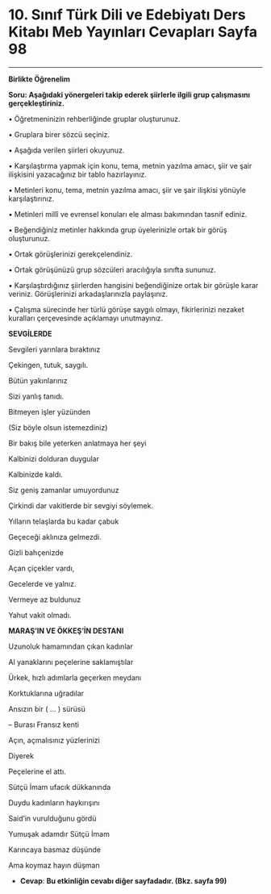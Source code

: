 # 10. Sınıf Türk Dili ve Edebiyatı Ders Kitabı Meb Yayınları Cevapları Sayfa 98

---

**Birlikte Öğrenelim**

**Soru: Aşağıdaki yönergeleri takip ederek şiirlerle ilgili grup çalışmasını gerçekleştiriniz.**

• Öğretmeninizin rehberliğinde gruplar oluşturunuz.

 • Gruplara birer sözcü seçiniz.

 • Aşağıda verilen şiirleri okuyunuz.

 • Karşılaştırma yapmak için konu, tema, metnin yazılma amacı, şiir ve şair ilişkisini yazacağınız bir tablo hazırlayınız.

 • Metinleri konu, tema, metnin yazılma amacı, şiir ve şair ilişkisi yönüyle karşılaştırınız.

 • Metinleri millî ve evrensel konuları ele alması bakımından tasnif ediniz.

 • Beğendiğiniz metinler hakkında grup üyelerinizle ortak bir görüş oluşturunuz.

 • Ortak görüşlerinizi gerekçelendiniz.

 • Ortak görüşünüzü grup sözcüleri aracılığıyla sınıfta sununuz.

 • Karşılaştırdığınız şiirlerden hangisini beğendiğinize ortak bir görüşle karar veriniz. Görüşlerinizi arkadaşlarınızla paylaşınız.

 • Çalışma sürecinde her türlü görüşe saygılı olmayı, fikirlerinizi nezaket kuralları çerçevesinde açıklamayı unutmayınız.

**SEVGİLERDE**

Sevgileri yarınlara bıraktınız

Çekingen, tutuk, saygılı.

Bütün yakınlarınız

 Sizi yanlış tanıdı.

Bitmeyen işler yüzünden

 (Siz böyle olsun istemezdiniz)

 Bir bakış bile yeterken anlatmaya her şeyi

 Kalbinizi dolduran duygular

 Kalbinizde kaldı.

Siz geniş zamanlar umuyordunuz

 Çirkindi dar vakitlerde bir sevgiyi söylemek.

 Yılların telaşlarda bu kadar çabuk

 Geçeceği aklınıza gelmezdi.

Gizli bahçenizde

 Açan çiçekler vardı,

 Gecelerde ve yalnız.

 Vermeye az buldunuz

 Yahut vakit olmadı.

**MARAŞ’IN VE ÖKKEŞ’İN DESTANI**

Uzunoluk hamamından çıkan kadınlar

 Al yanaklarını peçelerine saklamıştılar

 Ürkek, hızlı adımlarla geçerken meydanı

 Korktuklarına uğradılar

 Ansızın bir ( … ) sürüsü

 – Burası Fransız kenti

 Açın, açmalısınız yüzlerinizi

 Diyerek

 Peçelerine el attı.

Sütçü İmam ufacık dükkanında

 Duydu kadınların haykırışını

 Said’in vurulduğunu gördü

 Yumuşak adamdır Sütçü İmam

 Karıncaya basmaz düşünde

 Ama koymaz hayın düşman

-   **Cevap**: **Bu etkinliğin cevabı diğer sayfadadır. (Bkz. sayfa 99)**